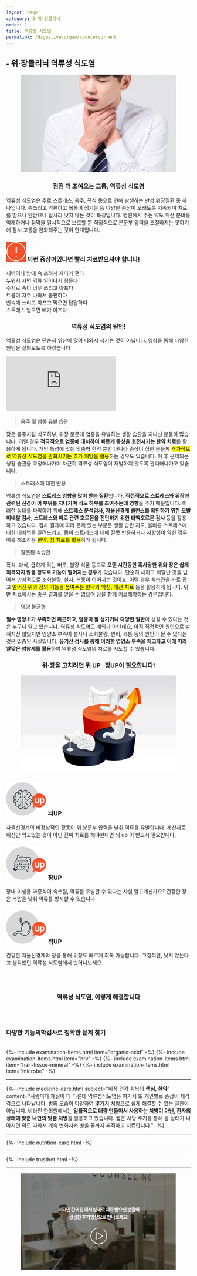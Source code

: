 ```yaml
---
layout: page
category: 5-위·장클리닉
order: 1
title: 역류성 식도염
permalink: /digestive-organ/countercurrent
---
```


<h2 class="content-heading">
  <small>-</small>
  <strong>위·장클리닉</strong> 역류성 식도염
</h2>

<figure>
  <img src="/assets/20190625083939.jpg" alt="">
</figure>

<h3 style="text-align:center">점점 더 조여오는 고통, 역류성 식도염</h3>
<p>역류성 식도염은 주로 스트레스, 음주, 폭식 등으로 인해 발생하는 만성 위장질환 중 하나입니다. 속쓰리고 역류하고 복통이 생기는 등 다양한 증상이 오래도록 지속되며 치료를 받으나 안받으나 쉽사리 낫지 않는 것이 특징입니다. 병원에서 주는 약도 위산 분비를 억제하거나 점막을 일시적으로 보호할 뿐 직접적으로 분문부 압력을 조절하지는 못하기에 잠시 고통을 완화해주는 것이 한계입니다.</p>

<div class="content-caution">
  <h3>
    <img src="/assets/icon-warning.svg" alt="">
    이런 증상이있다면 빨리 치료받으셔야 합니다!
  </h3>
  <p>
    새벽이나 밤에 속 쓰려서 자다가 깬다<br>
    누워서 자면 역류 일어나서 힘들다<br>
    수시로 속이 너무 쓰리고 아프다<br>
    트름이 자주 나와서 불편하다<br>
    빈속에 쓰리고 아프고 먹으면 답답하다<br>
    스트레스 받으면 배가 아프다
  </p>
</div>

<h3 style="text-align:center">역류성 식도염의 원인!</h3>
<p>역류성 식도염은 단순히 위산이 많이 나와서 생기는 것이 아닙니다. 영상을 통해 다양한 원인을 살펴보도록 하겠습니다</p>

<iframe src="https://www.youtube.com/embed/q9YgEdLcmvc" frameborder="0" allow="accelerometer; autoplay; encrypted-media; gyroscope; picture-in-picture" allowfullscreen></iframe>

<div class="content-sculptpost">
  <blockquote>
    <strong>음주 및 염증 유발 습관</strong><br>
  </blockquote>
  <p>
  잦은 음주처럼 식도하부, 위장 분문에 염증을 유발하는 생활 습관을 지니신 분들이 많습니다. 이럴 경우 <b>적극적으로 염증에 대처하여 빠르게 증상을 호전시키는 한약 치료</b>를 활용하게 됩니다. 개인 특성에 맞는 맞춤형 한약 뿐만 아니라 증상이 심한 분들께 <mark>추가적으로 역류성 식도염을 완화시키는 추가 처방을 활용</mark>하는 경우도 있습니다. 이 후 문제되는 생활 습관을 교정해나가며 차근히 역류성 식도염이 재발하지 않도록 관리해나가고 있습니다.
  </p>
  <blockquote>
    <strong>스트레스에 대한 반응</strong><br>
  </blockquote>
  <p>
  역류성 식도염은 <b>스트레스 영향을 많이 받는 질환</b>입니다. <b>직접적으로 스트레스와 위장과 관련된 신경이 이 부위를 지나가며 식도 하부를 조여주는데 영향</b>을 주기 때문입니다. 이러한 상태를 파악하기 위해 <b>스트레스 분석검사, 자율신경계 밸런스를 확인하기 위한 모발미네랄 검사, 스트레스와 피로 관련 호르몬을 진단하기 위한 타액호르몬 검사 </b>등을 활용하고 있습니다. 검사 결과에 따라 문제 있는 부분은 생활 습관 지도, 올바른 스트레스에 대한 대처법을 알려드리고, 몸이 스트레스에 대해 잘못 반응하거나 저항성이 약한 경우 이를 해소하는 <mark>한약, 침 치료를 활용</mark>하게 됩니다.
  </p>
  <blockquote>
    <strong>잘못된 식습관</strong><br>
  </blockquote>
  <p>
 폭식, 과식, 급하게 먹는 버릇, 불량 식품 등으로 <b>오랜 시간동안 혹사당한 위와 장은 쉽게 회복되지 않을 정도로 기능이 떨어지는 경우</b>가 있습니다. 단순히 체하고 배탈난 것을 넘어서 만성적으로 소화불량, 설사, 복통이 이어지는 것이죠. 이럴 경우 식습관을 바로 잡고 <mark>떨어진 위와 장의 기능을 높여주는 한약과 약침, 매선 치료</mark> 등을 활용하게 됩니다. 위만 치료해서는 좋은 결과를 얻을 수 없으며 장을 함께 치료해야하는 경우입니다.
  </p>
  <blockquote>
    <strong>영양 불균형</strong><br>
  </blockquote>
  <p>
  <b>필수 영양소가 부족하면 피곤하고, 염증이 잘 생기거나 다양한 질환</b>이 생길 수 있다는 것은 누구나 알고 있습니다. 역류성 식도염도 예외가 아닌데요, 아직 직접적인 원인으로 밝혀지진 않았지만 영양소 부족이 설사나 소화불량, 변비, 복통 등의 원인이 될 수 있다는 것은 입증된 사실입니다. <b>유기산 검사를 통해 이러한 영양소 부족을 체크하고 이에 따라 알맞은 영양제를 활용</b>하여 역류성 식도염의 치료를 시도할 수 있습니다.
  </p>
</div>

<h3 style="text-align:center">위·장을 고치려면 <strong>위 UP &nbsp; 장UP</strong>이 필요합니다!</h3>
<figure>
  <img src="/assets/img-podium-bowels.jpg" alt="">
</figure>
<div class="content-iconcard">
  <h3>
    <img src="/assets/icon-up-brain.svg" alt="">
    뇌UP
  </h3>
  <p>자율신경계의 비정상적인 활동이 위 분문부 압력을 낮춰 역류를 유발합니다. 제산제로 위산만 막고있는 것이 아닌 진짜 치료를 해야한다면 뇌 up 이 반드시 필요합니다.</p>
</div>
<div class="content-iconcard">
  <h3>
    <img src="/assets/icon-up-bowels.svg" alt="">
    장UP
  </h3>
  <p>장내 미생물 과증식이 속쓰림, 역류를 유발할 수 있다는 사실 알고계신가요? 건강한 장은 복압을 낮춰 역류를 방지할 수 있습니다.</p>
</div>
<div class="content-iconcard">
  <h3>
    <img src="/assets/icon-up-stomach.svg" alt="">
    위UP
  </h3>
  <p>건강한 자율신경계와 장을 통해 위장도 빠르게 회복 가능합니다. 고질적인, 낫지 않는다고 생각했던 역류성 식도염에서 벗어나보세요.</p>
</div>
<br><br>
<h3 style="text-align:center">역류성 식도염, 이렇게 해결합니다</h3><br><br>
<h3><strong>다양한 기능의학검사</strong>로 정확한 문제 찾기</h3><br>
{%- include examination-items.html item="organic-acid" -%}
{%- include examination-items.html item="hrv" -%}
{%- include examination-items.html item="hair-tissue-mineral" -%}
{%- include examination-items.html item="microbe" -%}

<hr>

{%- include medicine-care.html subject="위장 건강 회복의 <strong>핵심, 한약</strong>" content="사람마다 체질이 다 다른데 역류성식도염은 여기서 또 개인별로 증상이 제각각으로 나타납니다. 병의 모습이 다양하여 몇가지 처방으로 쉽게 해결할 수 있는 질환이 아닙니다. 비타민 한의원에서는 <strong>일률적으로 대량 만들어서 사용하는 처방이 아닌, 환자의 상태에 맞춘 나만의 맞춤 처방</strong>을 활용하고 있습니다. 짧은 처방 주기를 통해 몸 상태가 나아지면 약도 따라서 계속 변화시켜 병을 끝까지 추적하고 치료합니다." -%}

<hr>

{%- include nutrition-care.html -%}

<hr>

{%- include trustbot.html -%}

<hr>


<figure>
  <a href="/about/review">
    <img src="/assets/img-goreview.jpg" alt="치료 후기와 사례 보기">
  </a>
</figure>
